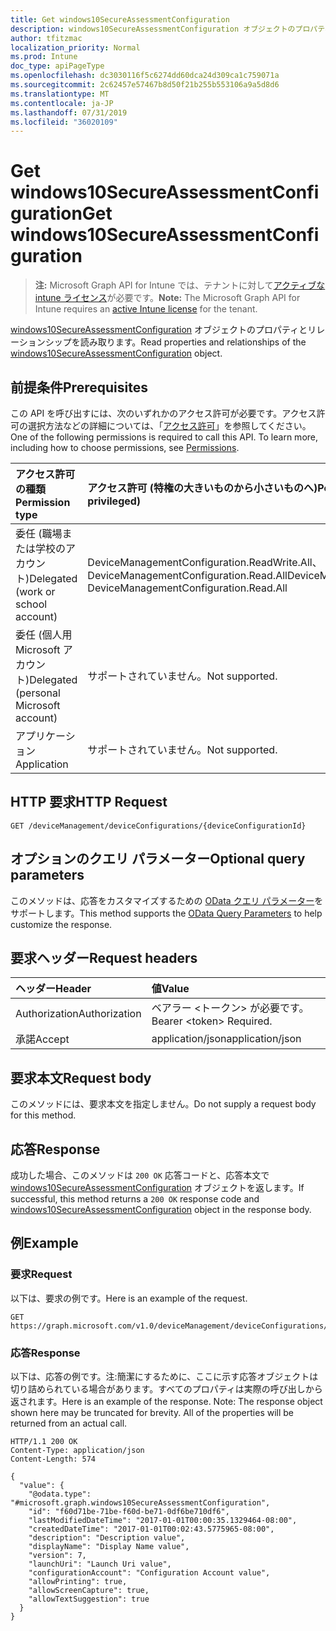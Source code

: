 ```yaml
---
title: Get windows10SecureAssessmentConfiguration
description: windows10SecureAssessmentConfiguration オブジェクトのプロパティとリレーションシップを読み取ります。
author: tfitzmac
localization_priority: Normal
ms.prod: Intune
doc_type: apiPageType
ms.openlocfilehash: dc3030116f5c6274dd60dca24d309ca1c759071a
ms.sourcegitcommit: 2c62457e57467b8d50f21b255b553106a9a5d8d6
ms.translationtype: MT
ms.contentlocale: ja-JP
ms.lasthandoff: 07/31/2019
ms.locfileid: "36020109"
---
```

# <a name="get-windows10secureassessmentconfiguration"></a><span data-ttu-id="9bf0a-103">Get windows10SecureAssessmentConfiguration</span><span class="sxs-lookup"><span data-stu-id="9bf0a-103">Get windows10SecureAssessmentConfiguration</span></span>

> <span data-ttu-id="9bf0a-104">**注:** Microsoft Graph API for Intune では、テナントに対して[アクティブな intune ライセンス](https://go.microsoft.com/fwlink/?linkid=839381)が必要です。</span><span class="sxs-lookup"><span data-stu-id="9bf0a-104">**Note:** The Microsoft Graph API for Intune requires an [active Intune license](https://go.microsoft.com/fwlink/?linkid=839381) for the tenant.</span></span>

<span data-ttu-id="9bf0a-105">[windows10SecureAssessmentConfiguration](../resources/intune-deviceconfig-windows10secureassessmentconfiguration.md) オブジェクトのプロパティとリレーションシップを読み取ります。</span><span class="sxs-lookup"><span data-stu-id="9bf0a-105">Read properties and relationships of the [windows10SecureAssessmentConfiguration](../resources/intune-deviceconfig-windows10secureassessmentconfiguration.md) object.</span></span>

## <a name="prerequisites"></a><span data-ttu-id="9bf0a-106">前提条件</span><span class="sxs-lookup"><span data-stu-id="9bf0a-106">Prerequisites</span></span>
<span data-ttu-id="9bf0a-p101">この API を呼び出すには、次のいずれかのアクセス許可が必要です。アクセス許可の選択方法などの詳細については、「[アクセス許可](/graph/permissions-reference)」を参照してください。</span><span class="sxs-lookup"><span data-stu-id="9bf0a-p101">One of the following permissions is required to call this API. To learn more, including how to choose permissions, see [Permissions](/graph/permissions-reference).</span></span>

|<span data-ttu-id="9bf0a-109">アクセス許可の種類</span><span class="sxs-lookup"><span data-stu-id="9bf0a-109">Permission type</span></span>|<span data-ttu-id="9bf0a-110">アクセス許可 (特権の大きいものから小さいものへ)</span><span class="sxs-lookup"><span data-stu-id="9bf0a-110">Permissions (from most to least privileged)</span></span>|
|:---|:---|
|<span data-ttu-id="9bf0a-111">委任 (職場または学校のアカウント)</span><span class="sxs-lookup"><span data-stu-id="9bf0a-111">Delegated (work or school account)</span></span>|<span data-ttu-id="9bf0a-112">DeviceManagementConfiguration.ReadWrite.All、DeviceManagementConfiguration.Read.All</span><span class="sxs-lookup"><span data-stu-id="9bf0a-112">DeviceManagementConfiguration.ReadWrite.All, DeviceManagementConfiguration.Read.All</span></span>|
|<span data-ttu-id="9bf0a-113">委任 (個人用 Microsoft アカウント)</span><span class="sxs-lookup"><span data-stu-id="9bf0a-113">Delegated (personal Microsoft account)</span></span>|<span data-ttu-id="9bf0a-114">サポートされていません。</span><span class="sxs-lookup"><span data-stu-id="9bf0a-114">Not supported.</span></span>|
|<span data-ttu-id="9bf0a-115">アプリケーション</span><span class="sxs-lookup"><span data-stu-id="9bf0a-115">Application</span></span>|<span data-ttu-id="9bf0a-116">サポートされていません。</span><span class="sxs-lookup"><span data-stu-id="9bf0a-116">Not supported.</span></span>|

## <a name="http-request"></a><span data-ttu-id="9bf0a-117">HTTP 要求</span><span class="sxs-lookup"><span data-stu-id="9bf0a-117">HTTP Request</span></span>
<!-- {
  "blockType": "ignored"
}
-->
``` http
GET /deviceManagement/deviceConfigurations/{deviceConfigurationId}
```

## <a name="optional-query-parameters"></a><span data-ttu-id="9bf0a-118">オプションのクエリ パラメーター</span><span class="sxs-lookup"><span data-stu-id="9bf0a-118">Optional query parameters</span></span>
<span data-ttu-id="9bf0a-119">このメソッドは、応答をカスタマイズするための [OData クエリ パラメーター](https://docs.microsoft.com/en-us/graph/query-parameters)をサポートします。</span><span class="sxs-lookup"><span data-stu-id="9bf0a-119">This method supports the [OData Query Parameters](https://docs.microsoft.com/en-us/graph/query-parameters) to help customize the response.</span></span>

## <a name="request-headers"></a><span data-ttu-id="9bf0a-120">要求ヘッダー</span><span class="sxs-lookup"><span data-stu-id="9bf0a-120">Request headers</span></span>
|<span data-ttu-id="9bf0a-121">ヘッダー</span><span class="sxs-lookup"><span data-stu-id="9bf0a-121">Header</span></span>|<span data-ttu-id="9bf0a-122">値</span><span class="sxs-lookup"><span data-stu-id="9bf0a-122">Value</span></span>|
|:---|:---|
|<span data-ttu-id="9bf0a-123">Authorization</span><span class="sxs-lookup"><span data-stu-id="9bf0a-123">Authorization</span></span>|<span data-ttu-id="9bf0a-124">ベアラー &lt;トークン&gt; が必要です。</span><span class="sxs-lookup"><span data-stu-id="9bf0a-124">Bearer &lt;token&gt; Required.</span></span>|
|<span data-ttu-id="9bf0a-125">承諾</span><span class="sxs-lookup"><span data-stu-id="9bf0a-125">Accept</span></span>|<span data-ttu-id="9bf0a-126">application/json</span><span class="sxs-lookup"><span data-stu-id="9bf0a-126">application/json</span></span>|

## <a name="request-body"></a><span data-ttu-id="9bf0a-127">要求本文</span><span class="sxs-lookup"><span data-stu-id="9bf0a-127">Request body</span></span>
<span data-ttu-id="9bf0a-128">このメソッドには、要求本文を指定しません。</span><span class="sxs-lookup"><span data-stu-id="9bf0a-128">Do not supply a request body for this method.</span></span>

## <a name="response"></a><span data-ttu-id="9bf0a-129">応答</span><span class="sxs-lookup"><span data-stu-id="9bf0a-129">Response</span></span>
<span data-ttu-id="9bf0a-130">成功した場合、このメソッドは `200 OK` 応答コードと、応答本文で [windows10SecureAssessmentConfiguration](../resources/intune-deviceconfig-windows10secureassessmentconfiguration.md) オブジェクトを返します。</span><span class="sxs-lookup"><span data-stu-id="9bf0a-130">If successful, this method returns a `200 OK` response code and [windows10SecureAssessmentConfiguration](../resources/intune-deviceconfig-windows10secureassessmentconfiguration.md) object in the response body.</span></span>

## <a name="example"></a><span data-ttu-id="9bf0a-131">例</span><span class="sxs-lookup"><span data-stu-id="9bf0a-131">Example</span></span>

### <a name="request"></a><span data-ttu-id="9bf0a-132">要求</span><span class="sxs-lookup"><span data-stu-id="9bf0a-132">Request</span></span>
<span data-ttu-id="9bf0a-133">以下は、要求の例です。</span><span class="sxs-lookup"><span data-stu-id="9bf0a-133">Here is an example of the request.</span></span>
``` http
GET https://graph.microsoft.com/v1.0/deviceManagement/deviceConfigurations/{deviceConfigurationId}
```

### <a name="response"></a><span data-ttu-id="9bf0a-134">応答</span><span class="sxs-lookup"><span data-stu-id="9bf0a-134">Response</span></span>
<span data-ttu-id="9bf0a-p102">以下は、応答の例です。注:簡潔にするために、ここに示す応答オブジェクトは切り詰められている場合があります。すべてのプロパティは実際の呼び出しから返されます。</span><span class="sxs-lookup"><span data-stu-id="9bf0a-p102">Here is an example of the response. Note: The response object shown here may be truncated for brevity. All of the properties will be returned from an actual call.</span></span>
``` http
HTTP/1.1 200 OK
Content-Type: application/json
Content-Length: 574

{
  "value": {
    "@odata.type": "#microsoft.graph.windows10SecureAssessmentConfiguration",
    "id": "f60d71be-71be-f60d-be71-0df6be710df6",
    "lastModifiedDateTime": "2017-01-01T00:00:35.1329464-08:00",
    "createdDateTime": "2017-01-01T00:02:43.5775965-08:00",
    "description": "Description value",
    "displayName": "Display Name value",
    "version": 7,
    "launchUri": "Launch Uri value",
    "configurationAccount": "Configuration Account value",
    "allowPrinting": true,
    "allowScreenCapture": true,
    "allowTextSuggestion": true
  }
}
```



